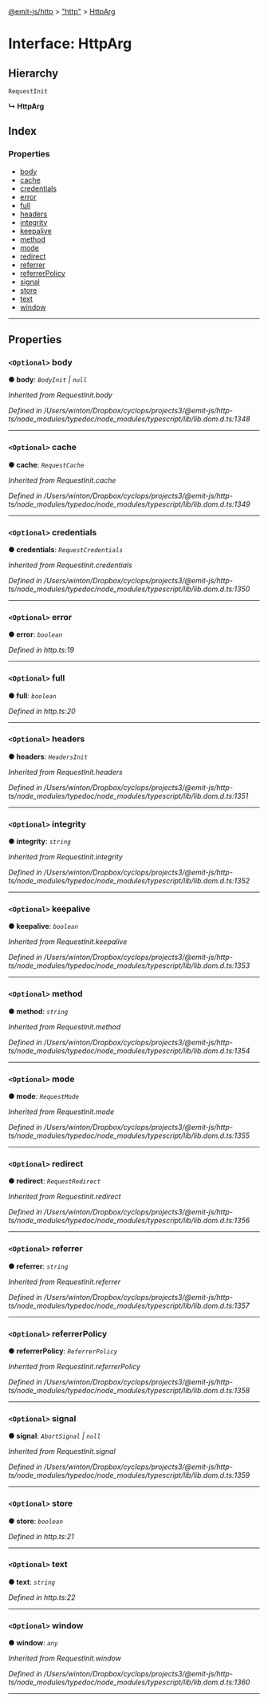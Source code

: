 [@emit-js/http](../README.md) > ["http"](../modules/_http_.md) > [HttpArg](../interfaces/_http_.httparg.md)

# Interface: HttpArg

## Hierarchy

 `RequestInit`

**↳ HttpArg**

## Index

### Properties

* [body](_http_.httparg.md#body)
* [cache](_http_.httparg.md#cache)
* [credentials](_http_.httparg.md#credentials)
* [error](_http_.httparg.md#error)
* [full](_http_.httparg.md#full)
* [headers](_http_.httparg.md#headers)
* [integrity](_http_.httparg.md#integrity)
* [keepalive](_http_.httparg.md#keepalive)
* [method](_http_.httparg.md#method)
* [mode](_http_.httparg.md#mode)
* [redirect](_http_.httparg.md#redirect)
* [referrer](_http_.httparg.md#referrer)
* [referrerPolicy](_http_.httparg.md#referrerpolicy)
* [signal](_http_.httparg.md#signal)
* [store](_http_.httparg.md#store)
* [text](_http_.httparg.md#text)
* [window](_http_.httparg.md#window)

---

## Properties

<a id="body"></a>

### `<Optional>` body

**● body**: *`BodyInit` \| `null`*

*Inherited from RequestInit.body*

*Defined in /Users/winton/Dropbox/cyclops/projects3/@emit-js/http-ts/node_modules/typedoc/node_modules/typescript/lib/lib.dom.d.ts:1348*

___
<a id="cache"></a>

### `<Optional>` cache

**● cache**: *`RequestCache`*

*Inherited from RequestInit.cache*

*Defined in /Users/winton/Dropbox/cyclops/projects3/@emit-js/http-ts/node_modules/typedoc/node_modules/typescript/lib/lib.dom.d.ts:1349*

___
<a id="credentials"></a>

### `<Optional>` credentials

**● credentials**: *`RequestCredentials`*

*Inherited from RequestInit.credentials*

*Defined in /Users/winton/Dropbox/cyclops/projects3/@emit-js/http-ts/node_modules/typedoc/node_modules/typescript/lib/lib.dom.d.ts:1350*

___
<a id="error"></a>

### `<Optional>` error

**● error**: *`boolean`*

*Defined in http.ts:19*

___
<a id="full"></a>

### `<Optional>` full

**● full**: *`boolean`*

*Defined in http.ts:20*

___
<a id="headers"></a>

### `<Optional>` headers

**● headers**: *`HeadersInit`*

*Inherited from RequestInit.headers*

*Defined in /Users/winton/Dropbox/cyclops/projects3/@emit-js/http-ts/node_modules/typedoc/node_modules/typescript/lib/lib.dom.d.ts:1351*

___
<a id="integrity"></a>

### `<Optional>` integrity

**● integrity**: *`string`*

*Inherited from RequestInit.integrity*

*Defined in /Users/winton/Dropbox/cyclops/projects3/@emit-js/http-ts/node_modules/typedoc/node_modules/typescript/lib/lib.dom.d.ts:1352*

___
<a id="keepalive"></a>

### `<Optional>` keepalive

**● keepalive**: *`boolean`*

*Inherited from RequestInit.keepalive*

*Defined in /Users/winton/Dropbox/cyclops/projects3/@emit-js/http-ts/node_modules/typedoc/node_modules/typescript/lib/lib.dom.d.ts:1353*

___
<a id="method"></a>

### `<Optional>` method

**● method**: *`string`*

*Inherited from RequestInit.method*

*Defined in /Users/winton/Dropbox/cyclops/projects3/@emit-js/http-ts/node_modules/typedoc/node_modules/typescript/lib/lib.dom.d.ts:1354*

___
<a id="mode"></a>

### `<Optional>` mode

**● mode**: *`RequestMode`*

*Inherited from RequestInit.mode*

*Defined in /Users/winton/Dropbox/cyclops/projects3/@emit-js/http-ts/node_modules/typedoc/node_modules/typescript/lib/lib.dom.d.ts:1355*

___
<a id="redirect"></a>

### `<Optional>` redirect

**● redirect**: *`RequestRedirect`*

*Inherited from RequestInit.redirect*

*Defined in /Users/winton/Dropbox/cyclops/projects3/@emit-js/http-ts/node_modules/typedoc/node_modules/typescript/lib/lib.dom.d.ts:1356*

___
<a id="referrer"></a>

### `<Optional>` referrer

**● referrer**: *`string`*

*Inherited from RequestInit.referrer*

*Defined in /Users/winton/Dropbox/cyclops/projects3/@emit-js/http-ts/node_modules/typedoc/node_modules/typescript/lib/lib.dom.d.ts:1357*

___
<a id="referrerpolicy"></a>

### `<Optional>` referrerPolicy

**● referrerPolicy**: *`ReferrerPolicy`*

*Inherited from RequestInit.referrerPolicy*

*Defined in /Users/winton/Dropbox/cyclops/projects3/@emit-js/http-ts/node_modules/typedoc/node_modules/typescript/lib/lib.dom.d.ts:1358*

___
<a id="signal"></a>

### `<Optional>` signal

**● signal**: *`AbortSignal` \| `null`*

*Inherited from RequestInit.signal*

*Defined in /Users/winton/Dropbox/cyclops/projects3/@emit-js/http-ts/node_modules/typedoc/node_modules/typescript/lib/lib.dom.d.ts:1359*

___
<a id="store"></a>

### `<Optional>` store

**● store**: *`boolean`*

*Defined in http.ts:21*

___
<a id="text"></a>

### `<Optional>` text

**● text**: *`string`*

*Defined in http.ts:22*

___
<a id="window"></a>

### `<Optional>` window

**● window**: *`any`*

*Inherited from RequestInit.window*

*Defined in /Users/winton/Dropbox/cyclops/projects3/@emit-js/http-ts/node_modules/typedoc/node_modules/typescript/lib/lib.dom.d.ts:1360*

___

